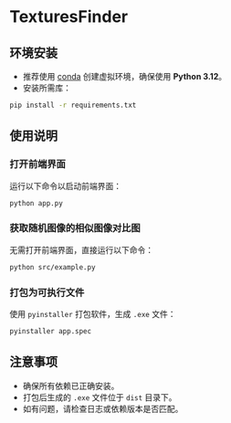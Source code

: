 # TexturesFinder

## 环境安装

+ 推荐使用 [conda](https://docs.conda.io/en/latest/) 创建虚拟环境，确保使用 **Python 3.12**。
+ 安装所需库：
```bash
pip install -r requirements.txt
```

## 使用说明

### 打开前端界面
运行以下命令以启动前端界面：
```bash
python app.py
```

### 获取随机图像的相似图像对比图
无需打开前端界面，直接运行以下命令：
```bash
python src/example.py
```

### 打包为可执行文件
使用 `pyinstaller` 打包软件，生成 `.exe` 文件：
```bash
pyinstaller app.spec
```

## 注意事项
- 确保所有依赖已正确安装。
- 打包后生成的 `.exe` 文件位于 `dist` 目录下。
- 如有问题，请检查日志或依赖版本是否匹配。